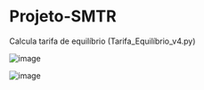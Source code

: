 # Projeto-SMTR

Calcula tarifa de equilíbrio (Tarifa_Equilíbrio_v4.py)


![image](https://user-images.githubusercontent.com/37255443/168408821-140d860d-c729-41ac-8d61-ff289e7f45cd.png)

![image](https://user-images.githubusercontent.com/37255443/161403035-a364815b-8133-4e4e-8903-4865042263b9.png)
